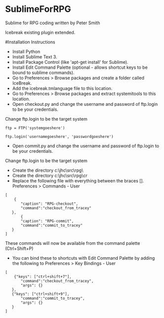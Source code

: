 # SublimeForRPG
Sublime for RPG coding written by Peter Smith 

Icebreak existing plugin extended.

#Installation Instructions

- Install Python
- Install Sublime Text 3.
- Install Package Control (like 'apt-get install' for Sublime).
- Install Edit Command Palette (optional - allows shortcut keys to be bound to sublime commands).
- Go to Preferences > Browse packages and create a folder called IceBreak.
- Add the icebreak.tmlanguage file to this location. 
- Go to Preferences > Browse packages and extract systemitools to this location.
- Open checkout.py and change the username and password of ftp.login to be your credentials. 
 
Change ftp.login to be the target system 
```
ftp = FTP('systemgoeshere')

ftp.login('usernamegoeshere', 'passwordgoeshere')
```
- Open commit.py and change the username and password of ftp.login to be your credentials.

Change ftp.login to be the target system 
- Create the directory c:\jhc\src\rpg\
- Create the directory c:\jhc\src\rpg\cr
- Replace the following file with everything between the braces []. Preferences > Commands - User

```
[
    {
       "caption": "RPG-checkout",
       "command":"checkout_from_tracey"
   },
       {
       "caption": "RPG-commit",
       "command":"commit_to_tracey"
   }
]
```
These commands will now be available from the command palette (Ctrl+Shift+P)

- You can bind these to shortcuts with Edit Command Palette by adding the following to Preferences > Key Bindings - User
```
[
    {"keys": ["ctrl+shift+7"],
       "command":"checkout_from_tracey",
       "args": {}
   },
   {"keys": ["ctrl+shift+9"],
       "command":"commit_to_tracey",
       "args": {}
   }
]
```
